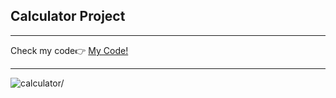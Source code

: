 <h2>Calculator Project</h2>
<hr>
<span>Check my code👉 <span><a href='https://replit.com/@AhmetAydin3/day10?v=1'>My Code!</a>
<hr>
<img src='calculator.gif' alt=calculator/>
